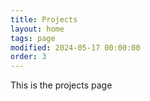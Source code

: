 ```yaml
---
title: Projects
layout: home
tags: page
modified: 2024-05-17 00:00:00
order: 3
---
```

This is the projects page